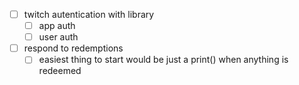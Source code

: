 - [ ] twitch autentication with library
  - [ ] app auth
  - [ ] user auth
- [ ] respond to redemptions
  - [ ] easiest thing to start would be just a print() when anything is redeemed